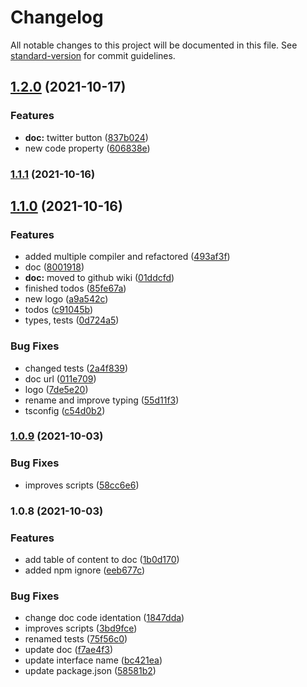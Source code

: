 # Changelog

All notable changes to this project will be documented in this file. See [standard-version](https://github.com/conventional-changelog/standard-version) for commit guidelines.

## [1.2.0](https://github.com/wavychat/mjml-parser/compare/v1.1.1...v1.2.0) (2021-10-17)


### Features

* **doc:** twitter button ([837b024](https://github.com/wavychat/mjml-parser/commit/837b024ef6289075add7e492bda54f2738ec0b5b))
* new code property ([606838e](https://github.com/wavychat/mjml-parser/commit/606838e595054c09808a4f78247cbd2458ebe85b))

### [1.1.1](https://github.com/wavychat/mjml-parser/compare/v1.1.0...v1.1.1) (2021-10-16)

## [1.1.0](https://github.com/wavychat/mjml-parser/compare/v1.0.9...v1.1.0) (2021-10-16)


### Features

* added multiple compiler and refactored ([493af3f](https://github.com/wavychat/mjml-parser/commit/493af3f4f8ca1638d1110b07ea7b711af364e777))
* doc ([8001918](https://github.com/wavychat/mjml-parser/commit/8001918104faed6fe8094ea8eaa15afd15d79094))
* **doc:** moved to github wiki ([01ddcfd](https://github.com/wavychat/mjml-parser/commit/01ddcfdcdcc73c8729b497f76714c2e713fda50e))
* finished todos ([85fe67a](https://github.com/wavychat/mjml-parser/commit/85fe67a1ed31a83f548e831787503ecf544a3412))
* new logo ([a9a542c](https://github.com/wavychat/mjml-parser/commit/a9a542c80a243ed27439336288631b32009cc39f))
* todos ([c91045b](https://github.com/wavychat/mjml-parser/commit/c91045b8a79b406467deaf703dd2b8bfc82b0be3))
* types, tests ([0d724a5](https://github.com/wavychat/mjml-parser/commit/0d724a57c05d57df79c6815224667161add1e00f))


### Bug Fixes

* changed tests ([2a4f839](https://github.com/wavychat/mjml-parser/commit/2a4f839ea73b9bd3b77978774e68cd0d18832f9c))
* doc url ([011e709](https://github.com/wavychat/mjml-parser/commit/011e709f6ee36eccdd3058628fd85aca6614f912))
* logo ([7de5e20](https://github.com/wavychat/mjml-parser/commit/7de5e20adef6fbb2b6b68b9ec0d7c03275578453))
* rename and improve typing ([55d11f3](https://github.com/wavychat/mjml-parser/commit/55d11f3b0cccb0241d5b8a862cdf74fc19636227))
* tsconfig ([c54d0b2](https://github.com/wavychat/mjml-parser/commit/c54d0b22780b2ab0a3db2bf0475b88e98dfa6db7))

### [1.0.9](https://github.com/wavychat/mjml-parser/compare/v1.0.8...v1.0.9) (2021-10-03)


### Bug Fixes

* improves scripts ([58cc6e6](https://github.com/wavychat/mjml-parser/commit/58cc6e67971b0b52856e3c2bd5b56208b18d9b38))

### 1.0.8 (2021-10-03)


### Features

* add table of content to doc ([1b0d170](https://github.com/wavychat/mjml-parser/commit/1b0d1709c1510600e5ca6abce23f920002f49cbc))
* added npm ignore ([eeb677c](https://github.com/wavychat/mjml-parser/commit/eeb677cd6685944787a9e7cceb207bd44e9de78c))


### Bug Fixes

* change doc code identation ([1847dda](https://github.com/wavychat/mjml-parser/commit/1847ddac8c228b186a9cb3a2ad575c585cd4cb4b))
* improves scripts ([3bd9fce](https://github.com/wavychat/mjml-parser/commit/3bd9fceb0e0d87a03a34dd9e4d8c941b2e4672b9))
* renamed tests ([75f56c0](https://github.com/wavychat/mjml-parser/commit/75f56c0ddc49fc70d91d04f5219f2133265bc351))
* update doc ([f7ae4f3](https://github.com/wavychat/mjml-parser/commit/f7ae4f33c4d284eba5960f153b1e86ce10a81350))
* update interface name ([bc421ea](https://github.com/wavychat/mjml-parser/commit/bc421ea7ae072ad2c3a1b9521b59bb3fca7e2936))
* update package.json ([58581b2](https://github.com/wavychat/mjml-parser/commit/58581b25fb0cd1e2aee6938ea28bcf468fb7a5e0))

